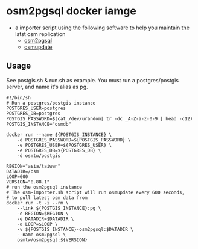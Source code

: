 # osm2pgsql docker iamge

- a importer script using the following software to help you maintain the latst osm replication
    - [osm2pgsql](https://github.com/openstreetmap/osm2pgsql)
    - [osmupdate](http://wiki.openstreetmap.org/wiki/Osmupdate)

## Usage

See postgis.sh & run.sh as example. You must run a postgres/postgis server, and name it's alias as pg.

```{r, engine='bash'}
#!/bin/sh
# Run a postgres/postgis instance
POSTGRES_USER=postgres
POSTGRES_DB=postgres
POSTGIS_PASSWORD=$(cat /dev/urandom| tr -dc _A-Z-a-z-0-9 | head -c12)
POSTGIS_INSTANCE="osmdb"

docker run --name ${POSTGIS_INSTANCE} \
    -e POSTGRES_PASSWORD=${POSTGIS_PASSWORD} \
    -e POSTGRES_USER=${POSTGRES_USER} \
    -e POSTGRES_DB=${POSTGRES_DB} \
    -d osmtw/postgis

REGION="asia/taiwan"
DATADIR=/osm
LOOP=600
VERSION="0.88.1"
# run the osm2pgsql instance
# The osm-importer.sh script will run osmupdate every 600 seconds,
# to pull latest osm data from
docker run -t -i --rm \
    --link ${POSTGIS_INSTANCE}:pg \
    -e REGION=$REGION \
    -e DATADIR=$DATADIR \
    -e LOOP=$LOOP \
    -v ${POSTGIS_INSTANCE}-osm2pgsql:$DATADIR \
    --name osm2pgsql \
    osmtw/osm2pgsql:${VERSION}
```
